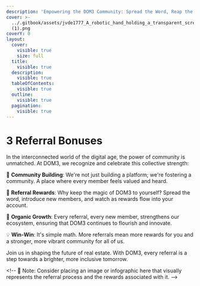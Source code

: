 ```yaml
---
description: 'Empowering the DOM3 Community: Spread the Word, Reap the Rewards 🗣️'
cover: >-
  ../.gitbook/assets/jvde1777_A_robotic_hand_holding_a_transparent_screen_displaying_c491697c-0f19-482c-99c0-c2497750c9df
  (1).png
coverY: 0
layout:
  cover:
    visible: true
    size: full
  title:
    visible: true
  description:
    visible: true
  tableOfContents:
    visible: true
  outline:
    visible: true
  pagination:
    visible: true
---
```


# 3 Referral Bonuses

In the interconnected world of the digital age, the power of community is unmatched. At DOM3, we recognize and celebrate this collective strength:

🤝 **Community Building**: We're not just building a platform; we're fostering a community. A place where every member feels valued and heard.

🚀 **Referral Rewards**: Why keep the magic of DOM3 to yourself? Spread the word, introduce new members, and watch as rewards flow into your account.

🌱 **Organic Growth**: Every referral, every new member, strengthens our ecosystem, ensuring that DOM3 continues to flourish and innovate.

💡 **Win-Win**: It's simple math. More referrals mean more rewards for you and a stronger, more vibrant community for all of us.

Join us in shaping the future of real estate. With DOM3, every referral is a step towards a brighter, more inclusive tomorrow.

\<!-- 📌 Note: Consider placing an image or infographic here that visually represents the referral process and the rewards associated with it. -->
